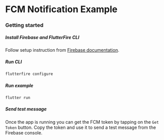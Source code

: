 # FCM Notification Example

### Getting started

##### Install Firebase and FlutterFire CLI

Follow setup instruction from [Firebase documentation](https://firebase.google.com/docs/flutter/).

##### Run CLI

```bash
flutterfire configure
```

##### Run example

```bash
flutter run
```

##### Send test message

Once the app is running you can get the FCM token by tapping on the `Get Token` button. Copy the token and use it to send a test message from the Firebase console.

